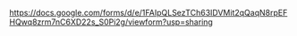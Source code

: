 https://docs.google.com/forms/d/e/1FAIpQLSezTCh63IDVMit2qQaqN8rpEFHQwq8zrm7nC6XD22s_S0Pi2g/viewform?usp=sharing
